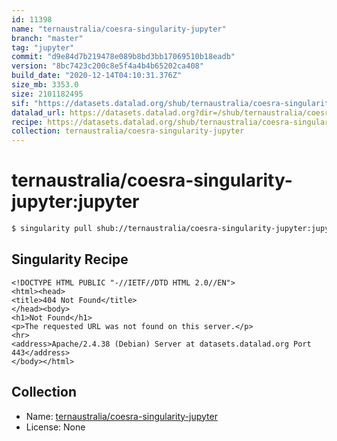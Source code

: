 ```yaml
---
id: 11398
name: "ternaustralia/coesra-singularity-jupyter"
branch: "master"
tag: "jupyter"
commit: "d9e84d7b219478e089b8bd3bb17069510b18eadb"
version: "8bc7423c200c8e5f4a4b4b65202ca408"
build_date: "2020-12-14T04:10:31.376Z"
size_mb: 3353.0
size: 2101182495
sif: "https://datasets.datalad.org/shub/ternaustralia/coesra-singularity-jupyter/jupyter/2020-12-14-d9e84d7b-8bc7423c/8bc7423c200c8e5f4a4b4b65202ca408.sif"
datalad_url: https://datasets.datalad.org?dir=/shub/ternaustralia/coesra-singularity-jupyter/jupyter/2020-12-14-d9e84d7b-8bc7423c/
recipe: https://datasets.datalad.org/shub/ternaustralia/coesra-singularity-jupyter/jupyter/2020-12-14-d9e84d7b-8bc7423c/Singularity
collection: ternaustralia/coesra-singularity-jupyter
---
```


# ternaustralia/coesra-singularity-jupyter:jupyter

```bash
$ singularity pull shub://ternaustralia/coesra-singularity-jupyter:jupyter
```

## Singularity Recipe

```singularity
<!DOCTYPE HTML PUBLIC "-//IETF//DTD HTML 2.0//EN">
<html><head>
<title>404 Not Found</title>
</head><body>
<h1>Not Found</h1>
<p>The requested URL was not found on this server.</p>
<hr>
<address>Apache/2.4.38 (Debian) Server at datasets.datalad.org Port 443</address>
</body></html>
```

## Collection

 - Name: [ternaustralia/coesra-singularity-jupyter](https://github.com/ternaustralia/coesra-singularity-jupyter)
 - License: None

